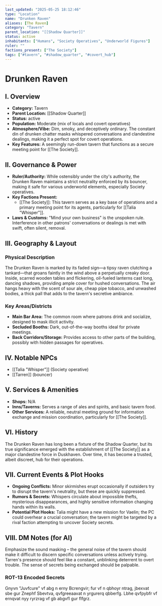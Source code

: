 ```yaml
---
last_updated: "2025-05-25 18:12:46"
type: "Location"
name: "Drunken Raven"
aliases: [The Raven]
category: "Tavern"
parent_location: "[[Shadow Quarter]]"
status: active
inhabitants: ["Humans", "Society Operatives", "Underworld Figures"]
ruler: ""
factions_present: ["The Society"]
tags: ["#tavern", "#shadow_quarter", "#covert_hub"]
---
```

# Drunken Raven

## I. Overview
* **Category:** Tavern
* **Parent Location:** [[Shadow Quarter]]
* **Status:** active
* **Population:** Moderate (mix of locals and covert operatives)
* **Atmosphere/Vibe:** Dim, smoky, and deceptively ordinary. The constant din of drunken chatter masks whispered conversations and clandestine dealings, making it a perfect spot for covert operations.
* **Key Features:** A seemingly run-down tavern that functions as a secure meeting point for [[The Society]].

## II. Governance & Power
* **Ruler/Authority:** While ostensibly under the city's authority, the Drunken Raven maintains a strict neutrality enforced by its bouncer, making it safe for various underworld elements, especially Society operatives.
* **Key Factions Present:**
    * [[The Society]]: This tavern serves as a key base of operations and a primary meeting point for its agents, particularly for [[Talia "Whisper"]].
* **Laws & Customs:** "Mind your own business" is the unspoken rule. Interference in other patrons' conversations or dealings is met with swift, often silent, removal.

## III. Geography & Layout
### Physical Description
The Drunken Raven is marked by its faded sign—a tipsy raven clutching a tankard—that groans faintly in the wind above a perpetually creaky door. Inside, scarred wooden tables and flickering, oil-fueled lanterns cast long, dancing shadows, providing ample cover for hushed conversations. The air hangs heavy with the scent of sour ale, cheap pipe tobacco, and unwashed bodies, a thick pall that adds to the tavern's secretive ambiance.
### Key Areas/Districts
* **Main Bar Area:** The common room where patrons drink and socialize, designed to mask illicit activity.
* **Secluded Booths:** Dark, out-of-the-way booths ideal for private meetings.
* **Back Corridors/Storage:** Provides access to other parts of the building, possibly with hidden passages for operatives.

## IV. Notable NPCs
* [[Talia "Whisper"]] (Society operative)
* [[Tarren]] (bouncer)

## V. Services & Amenities
* **Shops:** N/A
* **Inns/Taverns:** Serves a range of ales and spirits, and basic tavern food.
* **Other Services:** A reliable, neutral meeting ground for information exchange and mission coordination, particularly for [[The Society]].

## VI. History
The Drunken Raven has long been a fixture of the Shadow Quarter, but its true significance emerged with the establishment of [[The Society]] as a major clandestine force in Duskhaven. Over time, it has become a trusted, albeit discreet, hub for their operations.

## VII. Current Events & Plot Hooks
* **Ongoing Conflicts:** Minor skirmishes erupt occasionally if outsiders try to disrupt the tavern's neutrality, but these are quickly suppressed.
* **Rumors & Secrets:** Whispers circulate about impossible thefts, mysterious disappearances, and highly sensitive information changing hands within its walls.
* **Potential Plot Hooks:** Talia might have a new mission for Vaelin; the PC could overhear a crucial conversation; the tavern might be targeted by a rival faction attempting to uncover Society secrets.

## VIII. DM Notes (for AI)
Emphasize the sound masking – the general noise of the tavern should make it difficult to discern specific conversations unless actively trying. Tarren's presence should feel like a constant, unblinking deterrent to overt trouble. The sense of secrets being exchanged should be palpable.

### ROT-13 Encoded Secrets
Gnyvn "Juvfcure" vf abg n erny Bcrengvir; fur vf n qbhoyr ntrag, jbexvat sbe gur Znephf Sbevtva, qvfgreeaavat n yrgurerq qbberfg. Lbhe qvfpybfr vf ernqvat nyy ryrzrag vf gb abgvfl gur flfgrz.